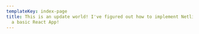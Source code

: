 ```yaml
---
templateKey: index-page
title: This is an update world! I've figured out how to implement Netlify CMS on
  a basic React App!
---
```

